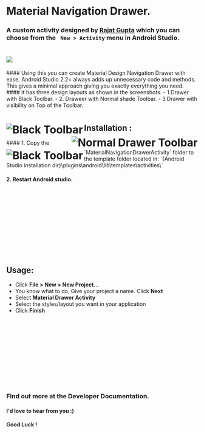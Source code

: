 # Material Navigation Drawer.
### A custom activity designed by <a href="https://github.com/rajatpunkstaa">Rajat Gupta</a> which you can choose from the ` New > Activity` menu in Android Studio.

<h1>
<img src="https://dl2.pushbulletusercontent.com/fDyj4cw32htKAUo9LDhGnUjLfIAvapGU/InShot_20170207_150337.jpg" alilgn="left"/>
</h1>
#### Using this you can create Material Design Navigation Drawer with ease. Android Studio 2.2+ always adds up unnecessary code and methods. This gives a minimal approach giving you exactly everything you need.
#### It has three design layouts as shown in the screenshots.
- 1.Drawer with Black Toolbar.
- 2. Draweer with Normal shade Toolbar.
- 3.Drawer with visibility on Top of the Toolbar.

  <h1>
  <img src="https://dl2.pushbulletusercontent.com/C25QMsUVW4ZwlxvutBlaMMd6nNFpCOWn/template_black_toolbar.png" title="Black Toolbar" align="left"/>
  <img src="https://dl2.pushbulletusercontent.com/orD3lZSqJLufcGGeKCcbk1wIXcqBX90h/template_normal_drawer.png"title="Normal Drawer Toolbar" align="right"/>
  <img src="https://dl2.pushbulletusercontent.com/ZNdiYbZBVqN2EjU3tYX5OaMcNSDirL3U/template_top_drawer.png" title="Black Toolbar" Template Top Drawer align="left"/>
  </h1>
  
<h2> Installation :</h2>
#### 1. Copy the `MaterialNavigationDrawerActivity` folder to the template folder located in: `{Android Studio installation dir}\plugins\android\lib\templates\activities\`

#### 2. Restart Android studio.
<p><br><br><br><br><br><br><br><br><br><br></p>

## Usage:

 - Click **File > New > New Project...** 
 - You know what to do, Give your project a name. Click **Next**
 - Select **Material Drawer Activity**
 - Select the styles/layout you want in your application
 - Click **Finish**
 
 <p><br><br><br><br><br><br><br><br><br><br></p>
 
 
 ### Find out more at the Developer Documentation.
 #### I'd love to hear from you :)
 #### Good Luck !
